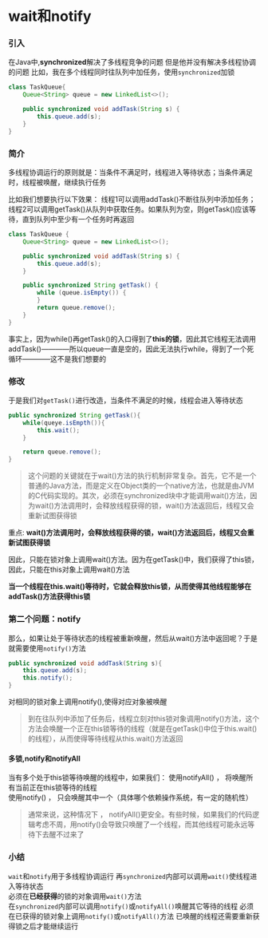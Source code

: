 # wait和notify

### 引入
在Java中,**synchronized**解决了多线程竞争的问题 
但是他并没有解决多线程协调的问题
比如，我在多个线程同时往队列中加任务，使用```synchronized```加锁    
```Java
class TaskQueue{
    Queue<String> queue = new LinkedList<>();

    public synchronized void addTask(String s) {
        this.queue.add(s);
    }
}
```

### 简介 
多线程协调运行的原则就是：当条件不满足时，线程进入等待状态；当条件满足时，线程被唤醒，继续执行任务  

比如我们想要执行以下效果：
线程1可以调用addTask()不断往队列中添加任务；
线程2可以调用getTask()从队列中获取任务。如果队列为空，则getTask()应该等待，直到队列中至少有一个任务时再返回 

```Java
class TaskQueue {
    Queue<String> queue = new LinkedList<>();

    public synchronized void addTask(String s) {
        this.queue.add(s);
    }

    public synchronized String getTask() {
        while (queue.isEmpty()) {
        }
        return queue.remove();
    }
}
```
事实上，因为while()再getTask()的入口得到了**this的锁**，因此其它线程无法调用addTask()————所以queue一直是空的，因此无法执行while，得到了一个死循环————这不是我们想要的

### 修改
于是我们对```getTask()```进行改造，当条件不满足的时候，线程会进入等待状态   
```Java
public synchronized String getTask(){
    while(queye.isEmpth()){
        this.wait();
    }

    return queue.remove();
}
```

> 这个问题的关键就在于wait()方法的执行机制非常复杂。首先，它不是一个普通的Java方法，而是定义在Object类的一个native方法，也就是由JVM的C代码实现的。其次，必须在synchronized块中才能调用wait()方法，因为wait()方法调用时，会释放线程获得的锁，wait()方法返回后，线程又会重新试图获得锁

重点: **wait()方法调用时，会释放线程获得的锁，wait()方法返回后，线程又会重新试图获得锁**    

因此，只能在锁对象上调用wait()方法。因为在getTask()中，我们获得了this锁，因此，只能在this对象上调用wait()方法   

**当一个线程在this.wait()等待时，它就会释放this锁，从而使得其他线程能够在addTask()方法获得this锁**  

### 第二个问题：notify
那么，如果让处于等待状态的线程被重新唤醒，然后从wait()方法中返回呢？于是就需要使用```notify()```方法    

```Java
public synchronized void addTask(String s){
    this.queue.add(s);
    this.notify();
}
```
对相同的锁对象上调用notify(),使得对应对象被唤醒 
> 到在往队列中添加了任务后，线程立刻对this锁对象调用notify()方法，这个方法会唤醒一个正在this锁等待的线程（就是在getTask()中位于this.wait()的线程），从而使得等待线程从this.wait()方法返回

#### 多锁,notify和notifyAll
当有多个处于this锁等待唤醒的线程中，如果我们：
使用notifyAll() ， 将唤醒所有当前正在this锁等待的线程   
使用notify() ， 只会唤醒其中一个（具体哪个依赖操作系统，有一定的随机性）    
> 通常来说，这种情况下 ， notifyAll()更安全。有些时候，如果我们的代码逻辑考虑不周，用notify()会导致只唤醒了一个线程，而其他线程可能永远等待下去醒不过来了

### 小结
```wait```和```notify```用于多线程协调运行
再```synchronized```内部可以调用```wait()```使线程进入等待状态  
必须在**已经获得**的锁的对象调用```wait()```方法    
在```synchronized```内部可以调用```notify()```或```notifyAll()```唤醒其它等待的线程 
必须在已获得的锁对象上调用```notify()```或```notifyAll()```方法 
已唤醒的线程还需要重新获得锁之后才能继续运行    

